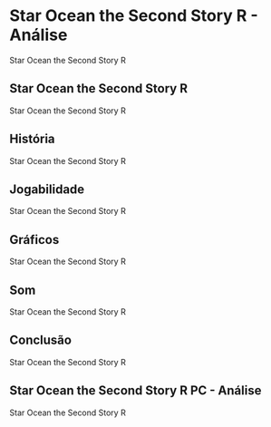 ---
---

# Star Ocean the Second Story R - Análise

Star Ocean the Second Story R

## Star Ocean the Second Story R

Star Ocean the Second Story R

## História

Star Ocean the Second Story R

## Jogabilidade

Star Ocean the Second Story R

## Gráficos

Star Ocean the Second Story R

## Som

Star Ocean the Second Story R

## Conclusão

Star Ocean the Second Story R

## Star Ocean the Second Story R PC - Análise

Star Ocean the Second Story R
